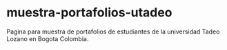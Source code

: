 # muestra-portafolios-utadeo
Pagina para muestra de portafolios de estudiantes de la universidad Tadeo Lozano en Bogota Colombia.
